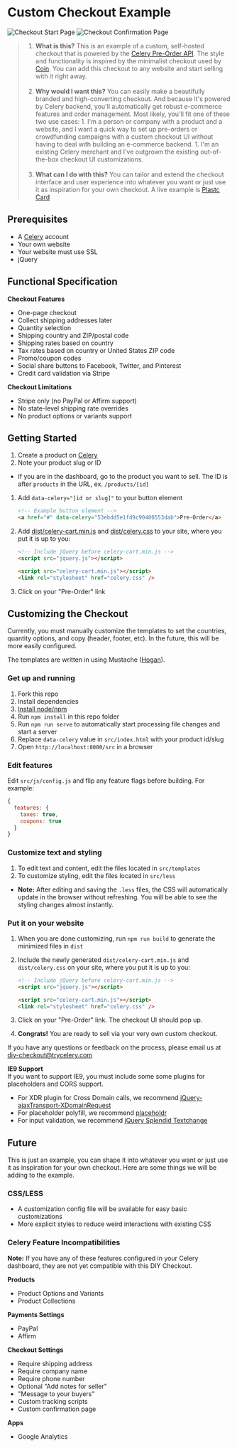 Custom Checkout Example
============

![Checkout Start Page](http://cl.ly/image/3J0t0r2c0a2V/Desktop%20-%20Start.png)
![Checkout Confirmation Page](http://cl.ly/image/170Q0E3Z3V0M/Desktop%20-%20Thank%20You.png)

> 1. **What is this?** This is an example of a custom, self-hosted checkout that is powered by the [Celery Pre-Order API](https://github.com/airbrite/celery-api). The style and functionality is inspired by the minimalist checkout used by [Coin](https://onlycoin.com/). You can add this checkout to any website and start selling with it right away.<br/><br/>
> 1. **Why would I want this?** You can easily make a beautifully branded and high-converting checkout. And because it's powered by Celery backend, you'll automatically get robust e-commerce features and order management. Most likely, you'll fit one of these two use cases:
    1. I'm a person or company with a product and a website, and I want a quick way to set up pre-orders or crowdfunding campaigns with a custom checkout UI without having to deal with building an e-commerce backend.
    1. I'm an existing Celery merchant and I've outgrown the existing out-of-the-box checkout UI customizations.<br/><br/>
> 1. **What can I do with this?** You can tailor and extend the checkout interface and user experience into whatever you want or just use it as inspiration for your own checkout. A live example is [Plastc Card](http://cl.ly/1C362x412I1N)

## Prerequisites

* A [Celery](https://trycelery.com) account
* Your own website
* Your website must use SSL
* jQuery

## Functional Specification

**Checkout Features**

* One-page checkout
* Collect shipping addresses later
* Quantity selection
* Shipping country and ZIP/postal code
* Shipping rates based on country 
* Tax rates based on country or United States ZIP code
* Promo/coupon codes
* Social share buttons to Facebook, Twitter, and Pinterest
* Credit card validation via Stripe

**Checkout Limitations**

* Stripe only (no PayPal or Affirm support)
* No state-level shipping rate overrides
* No product options or variants support

## Getting Started

1. Create a product on [Celery](https://trycelery.com)
1. Note your product slug or ID
  * If you are in the dashboard, go to the product you want to sell. The ID is after `products` in the URL, ex. `/products/[id]`
1. Add `data-celery="[id or slug]"` to your button element

    ```html
    <!-- Example button element -->
    <a href="#" data-celery="53ebdd5e1fd9c90400553dab">Pre-Order</a>
    ```

1. Add [dist/celery-cart.min.js](https://github.com/airbrite/diy-checkout/blob/master/dist/celery-cart.min.js) and [dist/celery.css](https://github.com/airbrite/diy-checkout/blob/master/dist/celery.css) to your site, where you put it is up to you:

    ```html
    <!-- Include jQuery before celery-cart.min.js -->
    <script src="jquery.js"></script>
    
    <script src="celery-cart.min.js"></script>
    <link rel="stylesheet" href="celery.css" />
    ```

1.  Click on your "Pre-Order" link


## Customizing the Checkout

Currently, you must manually customize the templates to set the countries, quantity options, and copy (header, footer, etc). In the future, this will be more easily configured.

The templates are written in using Mustache ([Hogan](http://twitter.github.io/hogan.js/)).

### Get up and running

1. Fork this repo
1. Install dependencies
  1. [Install node/npm](http://nodejs.org/)
  1. Run `npm install` in this repo folder
1. Run `npm run serve` to automatically start processing file changes and start a server
1. Replace `data-celery` value in `src/index.html` with your product id/slug
1. Open `http://localhost:8000/src` in a browser

### Edit features

Edit `src/js/config.js` and flip any feature flags before building. For example:

```js
{
  features: {
    taxes: true,
    coupons: true
  }
}
```

### Customize text and styling

1. To edit text and content, edit the files located in  `src/templates`
2. To customize styling, edit the files located in `src/less`
  * **Note:** After editing and saving the `.less` files, the CSS will automatically update in the browser without refreshing. You will be able to see the styling changes almost instantly.

### Put it on your website

1. When you are done customizing, run `npm run build` to generate the minimized files in `dist`
1. Include the newly generated `dist/celery-cart.min.js` and `dist/celery.css` on your site, where you put it is up to you:

    ```html
    <!-- Include jQuery before celery-cart.min.js -->
    <script src="jquery.js"></script>
    
    <script src="celery-cart.min.js"></script>
    <link rel="stylesheet" href="celery.css" />
    ```

1. Click on your "Pre-Order" link. The checkout UI should pop up.
1. **Congrats!** You are ready to sell via your very own custom checkout.

If you have any questions or feedback on the process, please email us at [diy-checkout@trycelery.com](mailto:diy-checkout@trycelery.com)

**IE9 Support**<br/>
If you want to support IE9, you must include some some plugins for placeholders and CORS support.

* For XDR plugin for Cross Domain calls, we recommend [jQuery-ajaxTransport-XDomainRequest](https://github.com/MoonScript/jQuery-ajaxTransport-XDomainRequest)
* For placeholder polyfill, we recommend [placeholdr](https://github.com/vote539/placeholdr)
* For input validation, we recommend [jQuery Splendid Textchange](https://github.com/pandell/jquery-splendid-textchange)

## Future

This is just an example, you can shape it into whatever you want or just use it as inspiration for your own checkout. Here are some things we will be adding to the example.

### CSS/LESS

* A customization config file will be available for easy basic customizations
* More explicit styles to reduce weird interactions with existing CSS

### Celery Feature Incompatibilities

**Note:** If you have any of these features configured in your Celery dashboard, they are not yet compatible with this DIY Checkout.

**Products**

* Product Options and Variants
* Product Collections

**Payments Settings**

* PayPal
* Affirm

**Checkout Settings**

* Require shipping address
* Require company name
* Require phone number
* Optional "Add notes for seller"
* "Message to your buyers"
* Custom tracking scripts
* Custom confirmation page

**Apps**

* Google Analytics

